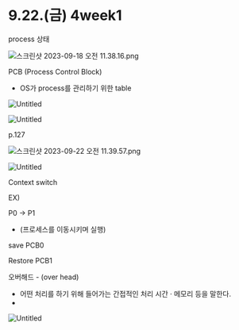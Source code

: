 # 9.22.(금) 4week1

process 상태

![스크린샷 2023-09-18 오전 11.38.16.png](9%2018%20(%E1%84%8B%E1%85%AF%E1%86%AF)%203week2%208c33613b4ade4e83b547617b7f5ed7d8/%25E1%2584%2589%25E1%2585%25B3%25E1%2584%258F%25E1%2585%25B3%25E1%2584%2585%25E1%2585%25B5%25E1%2586%25AB%25E1%2584%2589%25E1%2585%25A3%25E1%2586%25BA_2023-09-18_%25E1%2584%258B%25E1%2585%25A9%25E1%2584%258C%25E1%2585%25A5%25E1%2586%25AB_11.38.16.png)

PCB (Process Control Block)

- OS가 process를 관리하기 위한 table

![Untitled](9%2022%20(%E1%84%80%E1%85%B3%E1%86%B7)%204week1%20a79cc6b82f434b4dba0f0bd579df5271/Untitled.jpeg)

![Untitled](9%2022%20(%E1%84%80%E1%85%B3%E1%86%B7)%204week1%20a79cc6b82f434b4dba0f0bd579df5271/Untitled%201.jpeg)

p.127

![스크린샷 2023-09-22 오전 11.39.57.png](9%2022%20(%E1%84%80%E1%85%B3%E1%86%B7)%204week1%20a79cc6b82f434b4dba0f0bd579df5271/%25E1%2584%2589%25E1%2585%25B3%25E1%2584%258F%25E1%2585%25B3%25E1%2584%2585%25E1%2585%25B5%25E1%2586%25AB%25E1%2584%2589%25E1%2585%25A3%25E1%2586%25BA_2023-09-22_%25E1%2584%258B%25E1%2585%25A9%25E1%2584%258C%25E1%2585%25A5%25E1%2586%25AB_11.39.57.png)

![Untitled](9%2022%20(%E1%84%80%E1%85%B3%E1%86%B7)%204week1%20a79cc6b82f434b4dba0f0bd579df5271/Untitled%202.jpeg)

Context switch

EX)

P0 → P1

- (프로세스를 이동시키며 실행)

save PCB0

Restore PCB1

오버해드 - (over head)

- 어떤 처리를 하기 위해 들어가는 간접적인 처리 시간 · 메모리 등을 말한다.
- 

![Untitled](9%2022%20(%E1%84%80%E1%85%B3%E1%86%B7)%204week1%20a79cc6b82f434b4dba0f0bd579df5271/Untitled%203.jpeg)